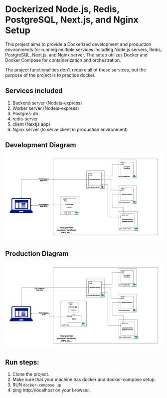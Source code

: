 # Dockerized Node.js, Redis, PostgreSQL, Next.js, and Nginx Setup

This project aims to provide a Dockerized development and production environments for running multiple services including Node.js servers, Redis, PostgreSQL, Next.js, and Nginx server. The setup utilizes Docker and Docker Compose for containerization and orchestration.

The project functionalities don't require all of these services, but the purpose of the project is to
practice docker.

## Services included

1. Backend server (Nodejs-express)
2. Worker server (Nodejs-express)
3. Postgres-db
4. redis-server
5. client (Nextjs app)
6. Nginx server (to serve client in production environment)

## Development Diagram

![Services diagram](dev.png)

## Production Diagram

![Services diagram](prod.png)

## Run steps:

1. Clone the project.
1. Make sure that your machine has docker and docker-compose setup.
1. RUN `docker-compose up`
1. ping http://localhost on your browser.
